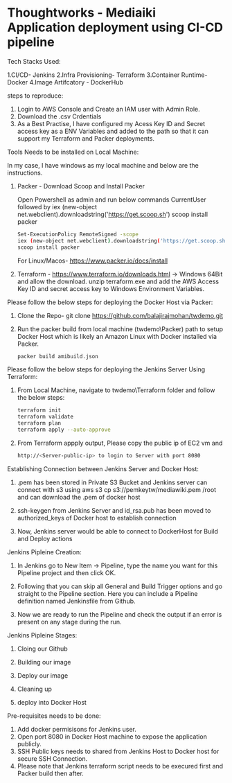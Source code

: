 # Thoughtworks - Mediaiki Application deployment using CI-CD pipeline

Tech Stacks Used:

1.CI/CD- Jenkins
2.Infra Provisioning- Terraform
3.Container Runtime- Docker
4.Image Artifcatory - DockerHub

steps to reproduce:
1. Login to AWS Console and Create an IAM user with Admin Role.
2. Download the .csv Crdentials
3. As a Best Practise, I have configured my Acess Key ID and Secret access key as a ENV Variables and added to the path so that it can support my Terraform and Packer deployments.



Tools Needs to be installed on Local Machine:

In my case, I have windows as my local machine and below are the instructions.

1. Packer - Download Scoop and Install Packer

   Open Powershell as admin and run  below commands CurrentUser followed by iex (new-object net.webclient).downloadstring('https://get.scoop.sh')
   scoop install packer
   ```bash
   Set-ExecutionPolicy RemoteSigned -scope
   iex (new-object net.webclient).downloadstring('https://get.scoop.sh')
   scoop install packer
   ```
   
   For Linux/Macos- https://www.packer.io/docs/install


2. Terraform - https://www.terraform.io/downloads.html -> Windows 64Bit and allow the download.
   unzip terraform.exe and add the AWS Access Key ID and secret access key to Windows Environment Variables.
   
   

Please follow the below steps for deploying the Docker Host via Packer:

1. Clone the Repo- git clone https://github.com/balajirajmohan/twdemo.git
2. Run the packer build from local machine (twdemo\Packer) path to setup Docker Host which is likely an Amazon Linux with Docker installed via Packer.

   ```bash
   packer build amibuild.json
   ```

Please follow the below steps for deploying the Jenkins Server Using Terraform:

1. From Local Machine, navigate to twdemo\Terraform folder and follow the below steps:

   ```bash
   terraform init 
   terraform validate
   terraform plan
   terraform apply --auto-approve
   ```


2. From Terraform appply output, Please copy the public ip of EC2 vm and 

   ```bash
   http://<Server-public-ip> to login to Server with port 8080
   ```
   
Establishing Connection between Jenkins Server and Docker Host:

1. .pem has been stored in Private S3 Bucket and Jenkins server can connect with s3 using aws s3 cp s3://pemkeytw/mediawiki.pem /root and can download the .pem of docker host

2. ssh-keygen from Jenkins Server and id_rsa.pub has been moved to authorized_keys of Docker host to establish connection

3. Now, Jenkins server would be able to connect to DockerHost for Build and Deploy actions

Jenkins Pipleine Creation:

1. In Jenkins go to  New Item → Pipeline, type the name you want for this Pipeline project and then click OK.

2. Following that you can skip all General and Build Trigger options and go straight to the Pipeline section. Here you can include a Pipeline definition named Jenkinsfile from Github.

3. Now we are ready to run the Pipeline and check the output if an error is present on any stage during the run.

Jenkins Pipleine Stages:

1. Cloing our Github

2. Building our image

3. Deploy our image

4. Cleaning up 

5. deploy into Docker Host

Pre-requisites needs to be done:

1. Add docker permisisons for Jenkins user.
2. Open port 8080 in Docker Host machine to expose the application publicly.
3. SSH Public keys needs to shared from Jenkins Host to Docker host for secure SSH Connection.
4. Please note that Jenkins terraform script needs to be execured first and Packer build then after.








